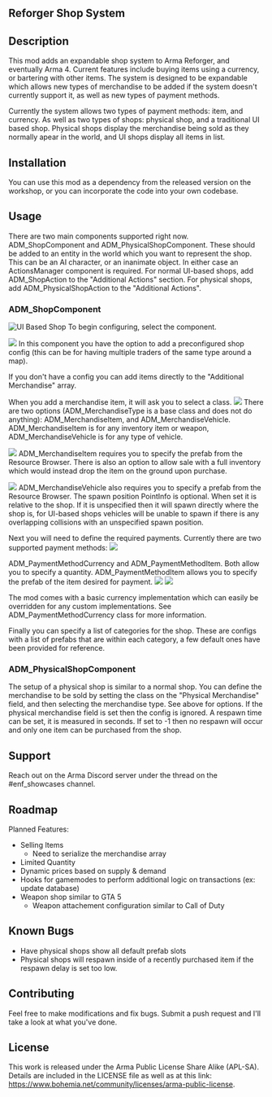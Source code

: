 ## Reforger Shop System

## Description
This mod adds an expandable shop system to Arma Reforger, and eventually Arma 4. Current features include buying items using a currency, or bartering with other items. The system is designed to be expandable which allows new types of merchandise to be added if the system doesn't currently support it, as well as new types of payment methods. 

Currently the system allows two types of payment methods: item, and currency. As well as two types of shops: physical shop, and a traditional UI based shop. Physical shops display the merchandise being sold as they normally apear in the world, and UI shops display all items in list.

## Installation
You can use this mod as a dependency from the released version on the workshop, or you can incorporate the code into your own codebase.

## Usage
There are two main components supported right now. ADM_ShopComponent and ADM_PhysicalShopComponent. These should be added to an entity in the world which you want to represent the shop. This can be an AI character, or an inanimate object. In either case an ActionsManager component is required. For normal UI-based shops, add ADM_ShopAction to the "Additional Actions" section. For physical shops, add ADM_PhysicalShopAction to the "Additional Actions".

### ADM_ShopComponent
![UI Based Shop](https://i.imgur.com/qAC1fED.png)
To begin configuring, select the component.

![](https://i.imgur.com/lz0exBV.png)
In this component you have the option to add a preconfigured shop config (this can be for having multiple traders of the same type around a map).

If you don't have a config you can add items directly to the "Additional Merchandise" array.

When you add a merchandise item, it will ask you to select a class.
![](https://i.imgur.com/WmjHUpz.png)
There are two options (ADM_MerchandiseType is a base class and does not do anything): ADM_MerchandiseItem, and ADM_MerchandiseVehicle. ADM_MerchandiseItem is for any inventory item or weapon, ADM_MerchandiseVehicle is for any type of vehicle. 

![](https://i.imgur.com/PFEWptM.png)
ADM_MerchandiseItem requires you to specify the prefab from the Resource Browser. There is also an option to allow sale with a full inventory which would instead drop the item on the ground upon purchase.

![](https://i.imgur.com/sN69lTs.png)
ADM_MerchandiseVehicle also requires you to specify a prefab from the Resource Browser. The spawn position PointInfo is optional. When set it is relative to the shop. If it is unspecified then it will spawn directly where the shop is, for UI-based shops vehicles will be unable to spawn if there is any overlapping collisions with an unspecified spawn position.

Next you will need to define the required payments. Currently there are two supported payment methods:
![](https://i.imgur.com/4MboLFb.png)

ADM_PaymentMethodCurrency and ADM_PaymentMethodItem. Both allow you to specify a quantity. ADM_PaymentMethodItem allows you to specify the prefab of the item desired for payment.
![](https://i.imgur.com/XF5383G.png)
![](https://i.imgur.com/Fidfbns.png)

The mod comes with a basic currency implementation which can easily be overridden for any custom implementations. See ADM_PaymentMethodCurrency class for more information.

Finally you can specify a list of categories for the shop. These are configs with a list of prefabs that are within each category, a few default ones have been provided for reference.

### ADM_PhysicalShopComponent
The setup of a physical shop is similar to a normal shop. You can define the merchandise to be sold by setting the class on the "Physical Merchandise" field, and then selecting the merchandise type. See above for options. If the physical merchandise field is set then the config is ignored. A respawn time can be set, it is measured in seconds. If set to -1 then no respawn will occur and only one item can be purchased from the shop.

## Support
Reach out on the Arma Discord server under the thread on the #enf_showcases channel.

## Roadmap
Planned Features:
 - Selling Items
   - Need to serialize the merchandise array
 - Limited Quantity
 - Dynamic prices based on supply & demand
 - Hooks for gamemodes to perform additional logic on transactions (ex: update database)
 - Weapon shop similar to GTA 5
   - Weapon attachement configuration similar to Call of Duty

## Known Bugs
 - Have physical shops show all default prefab slots
 - Physical shops will respawn inside of a recently purchased item if the respawn delay is set too low.

## Contributing
Feel free to make modifications and fix bugs. Submit a push request and I'll take a look at what you've done.

## License
This work is released under the Arma Public License Share Alike (APL-SA). Details are included in the LICENSE file as well as at this link: https://www.bohemia.net/community/licenses/arma-public-license.